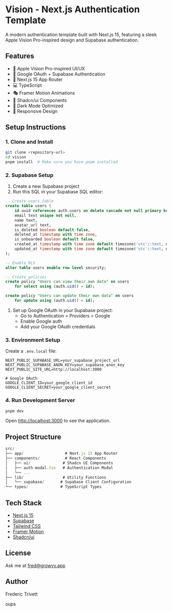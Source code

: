 # Vision - Next.js Authentication Template

A modern authentication template built with Next.js 15, featuring a sleek Apple Vision Pro-inspired design and Supabase authentication.

## Features

- 🎨 Apple Vision Pro-inspired UI/UX
- 🔐 Google OAuth + Supabase Authentication
- 🚀 Next.js 15 App Router
- 💻 TypeScript
- 🎭 Framer Motion Animations
- 🎯 Shadcn/ui Components
- 🌙 Dark Mode Optimized
- 📱 Responsive Design

## Setup Instructions

### 1. Clone and Install

```bash
git clone <repository-url>
cd vision
pnpm install  # Make sure you have pnpm installed
```

### 2. Supabase Setup

1. Create a new Supabase project
1. Run this SQL in your Supabase SQL editor:

```sql
-- Create users table
create table users (
    id uuid references auth.users on delete cascade not null primary key,
    email text unique not null,
    name text,
    avatar_url text,
    is_deleted boolean default false,
    deleted_at timestamp with time zone,
    is_onboarded boolean default false,
    created_at timestamp with time zone default timezone('utc'::text, now()) not null,
    updated_at timestamp with time zone default timezone('utc'::text, now()) not null
);

-- Enable RLS
alter table users enable row level security;

-- Create policies
create policy "Users can view their own data" on users
    for select using (auth.uid() = id);

create policy "Users can update their own data" on users
    for update using (auth.uid() = id);
```

1. Set up Google OAuth in your Supabase project:
   - Go to Authentication > Providers > Google
   - Enable Google auth
   - Add your Google OAuth credentials

### 3. Environment Setup

Create a `.env.local` file:

```env
NEXT_PUBLIC_SUPABASE_URL=your_supabase_project_url
NEXT_PUBLIC_SUPABASE_ANON_KEY=your_supabase_anon_key
NEXT_PUBLIC_SITE_URL=http://localhost:3000

# Google OAuth
GOOGLE_CLIENT_ID=your_google_client_id
GOOGLE_CLIENT_SECRET=your_google_client_secret
```

### 4. Run Development Server

```bash
pnpm dev
```

Open [http://localhost:3000](http://localhost:3000) to see the application.

## Project Structure

```typescript
src/
├── app/                  # Next.js 15 App Router
├── components/           # React Components
│   ├── ui/              # Shadcn UI Components
│   ├── auth-modal.tsx   # Authentication Modal
│   └── ...
├── lib/                 # Utility Functions
│   └── supabase/       # Supabase Client Configuration
└── types/              # TypeScript Types
```

## Tech Stack

- [Next.js 15](https://nextjs.org/)
- [Supabase](https://supabase.com/)
- [Tailwind CSS](https://tailwindcss.com/)
- [Framer Motion](https://www.motion.dev)
- [Shadcn/ui](https://ui.shadcn.com/)

## License

Ask me at [fred@growvy.app](mailto:fred@growvy.app)

## Author

Frederic Trivett


oups